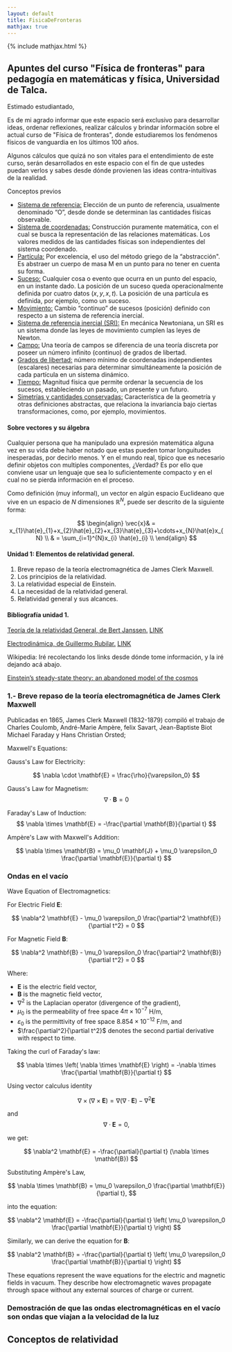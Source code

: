 ```yaml
---
layout: default
title: FisicaDeFronteras
mathjax: true
---
```

{% include mathjax.html %}

## Apuntes del curso "Física de fronteras" para pedagogía en matemáticas y física, Universidad de Talca.

Estimado estudiantado,

Es de mi agrado informar que este espacio será exclusivo para desarrollar ideas, ordenar reflexiones, realizar cálculos y brindar información sobre el actual curso de "Física de fronteras", donde estudiaremos los fenómenos físicos de vanguardia en los últimos 100 años.

Algunos cálculos que quizá no son vitales para el entendimiento de este curso, serán desarrollados en este espacio con el fin de que ustedes puedan verlos y sabes desde dónde provienen las ideas contra-intuitivas de la realidad.

Conceptos previos 

* <ins>Sistema de referencia:</ins> Elección de un punto de referencia, usualmente denominado “O”, desde donde se determinan las cantidades físicas observable. 
* <ins>Sistema de coordenadas:</ins> Construcción puramente matemática, con el cual se busca la representación de las relaciones matemáticas. Los valores medidos de las cantidades físicas son independientes del sistema coordenado. 
* <ins>Partícula:</ins> Por excelencia, el uso del método griego de la “abstracción". Es abstraer un cuerpo de masa M en un punto para no tener en cuenta  su forma.
* <ins>Suceso:</ins> Cualquier cosa o evento que ocurra en un punto del espacio, en un instante dado. La posición de un suceso queda operacionalmente definida por cuatro datos $(x,y,x,t)$. La posición de una partícula es definida, por ejemplo, como un suceso.
* <ins>Movimiento:</ins> Cambio “continuo” de sucesos (posición) definido con respecto a un sistema de referencia inercial.
* <ins>Sistema de referencia inercial (SRI):</ins> En mecánica Newtoniana, un SRI es un sistema donde las leyes de movimiento cumplen las leyes de Newton.
* <ins>Campo:</ins> Una teoría de campos se diferencia de una teoría discreta por poseer  un número infinito (continuo) de grados de libertad.
* <ins>Grados de libertad:</ins> número mínimo de coordenadas independientes (escalares) necesarias para determinar simultáneamente la posición de cada partícula en un sistema dinámico.
* <ins>Tiempo:</ins> Magnitud física que permite ordenar la secuencia de los sucesos, estableciendo un pasado, un presente y un futuro.
* <ins>Simetrías y cantidades conservadas:</ins> Característica de la geometría y otras definiciones abstractas, que relaciona la invariancia bajo ciertas transformaciones, como, por ejemplo, movimientos.


#### Sobre vectores y su álgebra

Cualquier persona que ha manipulado una expresión matemática alguna vez en su vida debe haber notado que estas pueden tomar longuitudes inesperadas, por decirlo menos. Y en el mundo real, típico que es necesario definir objetos con multiples componentes, ¿Verdad? Es por ello que conviene usar un lenguaje que sea lo suficientemente compacto y en el cual no se pierda información en el proceso.

Como definición (muy informal), un vector en algún espacio Euclideano que vive en un espacio de $N$ dimensiones ${\displaystyle \mathbb {R}^{N}}$, puede ser descrito de la siguiente forma:

$$
\begin{align}
\vec{x}& = x_{1}\hat{e}_{1}+x_{2}\hat{e}_{2}+x_{3}\hat{e}_{3}+\cdots+x_{N}\hat{e}x_{N} \\
       & = \sum_{i=1}^{N}x_{i} \hat{e}_{i} \\
\end{align}
$$

#### Unidad 1: Elementos de relatividad general.

1. Breve repaso de la teoría electromagnética de James Clerk Maxwell.
2. Los principios de la relatividad.
3. La relatividad especial de Einstein.
4. La necesidad de la relatividad general.
5. Relatividad general y sus alcances.

#### Bibliografía unidad 1.

<ins>Teoría de la relatividad General, de Bert Janssen.</ins> [LINK](https://www.ugr.es/~bjanssen/text/BertJanssen-RelatividadGeneral.pdf)

<ins>Electrodinámica, de Guillermo Rubilar.</ins> [LINK](https://drive.google.com/viewer?url=https://github.com/gfrubi/electrodinamica/raw/master/electrodinamica.pdf)

Wikipedia: Iré recolectando los links desde dónde tome información, y la iré dejando acá abajo.

[Einstein’s steady-state theory: an abandoned model of the
cosmos](https://arxiv.org/pdf/1402.0132.pdf)


### 1.- Breve repaso de la teoría electromagnética de James Clerk Maxwell

Publicadas en 1865, James Clerk Maxwell (1832-1879) compiló el trabajo de Charles Coulomb, André-Marie Ampère, felix Savart, Jean-Baptiste Biot Michael Faraday y Hans Christian Orsted; 


Maxwell's Equations:

Gauss's Law for Electricity:

$$
\nabla \cdot \mathbf{E} = \frac{\rho}{\varepsilon_0}
$$

Gauss's Law for Magnetism:
$$
\nabla \cdot \mathbf{B} = 0
$$

Faraday's Law of Induction:
$$
\nabla \times \mathbf{E} = -\frac{\partial \mathbf{B}}{\partial t}
$$

Ampère's Law with Maxwell's Addition:

$$
\nabla \times \mathbf{B} = \mu_0 \mathbf{J} + \mu_0 \varepsilon_0 \frac{\partial \mathbf{E}}{\partial t}
$$



### Ondas en el vacío 


Wave Equation of Electromagnetics:

For Electric Field $\mathbf{E}$:

$$
\nabla^2 \mathbf{E} - \mu_0 \varepsilon_0 \frac{\partial^2 \mathbf{E}}{\partial t^2} = 0
$$


For Magnetic Field $\mathbf{B}$:

$$
\nabla^2 \mathbf{B} - \mu_0 \varepsilon_0 \frac{\partial^2 \mathbf{B}}{\partial t^2} = 0
$$

Where:

* $\mathbf{E}$ is the electric field vector,
* $\mathbf{B}$ is the magnetic field vector,
* $\nabla^2$ is the Laplacian operator (divergence of the gradient),
* $\mu_0$ is the permeability of free space $4\pi \times 10^{-7}$ H/m,
* $\varepsilon_0$ is the permittivity of free space $8.854 \times 10^{-12}$ F/m, and
* $\frac{\partial^2}{\partial t^2}$ denotes the second partial derivative with respect to time.


Taking the curl of Faraday's law:

$$
\nabla \times \left( \nabla \times \mathbf{E} \right) = -\nabla \times \frac{\partial \mathbf{B}}{\partial t}
$$

Using vector calculus identity 

$$
\nabla \times \left( \nabla \times \mathbf{E} \right) = \nabla (\nabla \cdot \mathbf{E}) - \nabla^2 \mathbf{E}
$$

and 
$$
\nabla \cdot \mathbf{E} = 0, 
$$

we get:

$$
\nabla^2 \mathbf{E} = -\frac{\partial}{\partial t} (\nabla \times \mathbf{B})
$$

Substituting Ampère's Law, 

$$
\nabla \times \mathbf{B} = \mu_0 \varepsilon_0 \frac{\partial \mathbf{E}}{\partial t}, 
$$

into the equation:

$$
\nabla^2 \mathbf{E} = -\frac{\partial}{\partial t} \left( \mu_0 \varepsilon_0 \frac{\partial \mathbf{E}}{\partial t} \right)
$$

Similarly, we can derive the equation for $\mathbf{B}$:

$$
\nabla^2 \mathbf{B} = -\frac{\partial}{\partial t} \left( \mu_0 \varepsilon_0 \frac{\partial \mathbf{B}}{\partial t} \right)
$$

These equations represent the wave equations for the electric and magnetic fields in vacuum. They describe how electromagnetic waves propagate through space without any external sources of charge or current.



### Demostración de que las ondas electromagnéticas en el vacío son ondas que viajan a la velocidad de la luz



## Conceptos de relatividad

##  